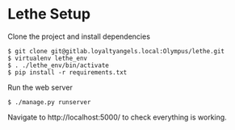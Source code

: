 # Lethe Setup
Clone the project and install dependencies
```
$ git clone git@gitlab.loyaltyangels.local:Olympus/lethe.git
$ virtualenv lethe_env
$ . ./lethe_env/bin/activate
$ pip install -r requirements.txt
```

Run the web server
```
$ ./manage.py runserver
```
Navigate to http://localhost:5000/ to check everything is working.
